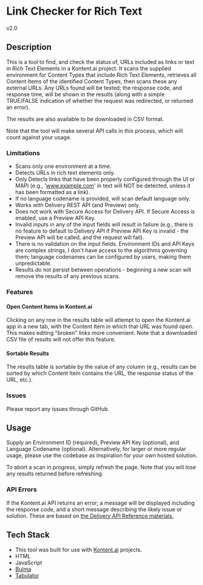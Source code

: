 # Link Checker for Rich Text
v2.0

## Description

This is a tool to find, and check the status of, URLs included as links or text in Rich Text Elements in a Kontent.ai project.
It scans the supplied environment for Content Types that include Rich Text Elements, retrieves all Content Items of the identified Content Types, then scans these any external URLs. Any URLs found will be tested; the response code, and response time, will be shown in the results (along with a simple TRUE/FALSE indication of whether the request was redirected, or returned an error).

The results are also available to be downloaded in CSV format.

Note that the tool will make several API calls in this process, which will count against your usage.

### Limitations

- Scans only one environment at a time.
- Detects URLs in rich text elements only.
- Only Detects links that have been properly configured through the UI or MAPI (e.g., 'www.example.com' in text will NOT be detected, unless it has been formatted as a link).
- If no language codename is provided, will scan default language only.
- Works with Delivery REST API (and Preview) only.
- Does not work with Secure Access for Delivery API. If Secure Access is enabled, use a Preview API Key.
- Invalid inputs in any of the input fields will result in failure (e.g., there is no feature to default to Delivery API if Preview API Key is invalid - the Preview API will be called, and the request will fail).
- There is no validation on the input fields. Environment IDs and API Keys are complex strings, I don't have access to the algorithms governing them; language codenames can be configured by users, making them unpredictable.
- Results do not persist between operations - beginning a new scan will remove the results of any previous scans.

### Features

#### Open Content Items in Kontent.ai
Clicking on any row in the results table will attempt to open the Kontent.ai app in a new tab, with the Content Item in which that URL was found open. This makes editing "broken" links more convenient. Note that a downloaded CSV file of results will not offer this feature.

#### Sortable Results
The results table is sortable by the value of any column (e.g., results can be sorted by which Content Item contains the URL, the response status of the URL, etc.).

### Issues

Please report any issues through GitHub.

## Usage

Supply an Environment ID (required), Preview API Key (optional), and Language Codename (optional).
Alternatively, for larger or more regular usage, please use the codebase as inspiration for your own hosted solution.

To abort a scan in progress, simply refresh the page. Note that you will lose any results returned before refreshing.

### API Errors

If the Kontent.ai API returns an error; a message will be displayed including the response code, and a short message describing the likely issue or solution.
These are based on [the Delivery API Reference materials.](https://kontent.ai/learn/reference/openapi/delivery-api/#tag/Errors)

## Tech Stack

- This tool was built for use with [Kontent.ai](https://kontent.ai/) projects.
- HTML
- JavaScript
- [Bulma](https://bulma.io/)
- [Tabulator](https://tabulator.info/)